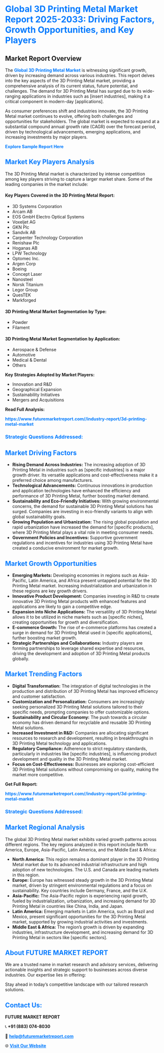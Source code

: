 <h1 style="color: #007BFF;">Global 3D Printing Metal Market Report 2025-2033: Driving Factors, Growth Opportunities, and Key Players</h1>

<section id="overview">
<h2>Market Report Overview</h2>
<p>The <a href="https://www.futuremarketreport.com//industry-report/3d-printing-metal-market" style="color: #007BFF; text-decoration: none;"><strong>Global 3D Printing Metal Market</strong></a> is witnessing significant growth, driven by increasing demand across various industries. This report delves into the key aspects of the 3D Printing Metal market, providing a comprehensive analysis of its current status, future potential, and challenges. The demand for 3D Printing Metal has surged due to its wide-ranging applications in industries such as [insert industries], making it a critical component in modern-day [applications].</p>
<p>As consumer preferences shift and industries innovate, the 3D Printing Metal market continues to evolve, offering both challenges and opportunities for stakeholders. The global market is expected to expand at a substantial compound annual growth rate (CAGR) over the forecast period, driven by technological advancements, emerging applications, and increasing investments by major players.</p>
</section>

<section id="overview">
<p><a href="https://www.futuremarketreport.com//request-sample/reportId=87530" style="color: #007BFF; text-decoration: none;"><strong>Explore Sample Report Here</strong></a></p>
</section>

<section id="key-players">
<h2 style="color: #007BFF;">Market Key Players Analysis</h2>
<p>The 3D Printing Metal market is characterized by intense competition among key players striving to capture a larger market share. Some of the leading companies in the market include:</p>
<h4>Key Players Covered in the 3D Printing Metal Report:</h4>
<ul><li>3D Systems Corporation</li><li>Arcam AB</li><li>EOS GmbH Electro Optical Systems</li><li>Voxeljet AG</li><li>GKN Plc</li><li>Sandvik AB</li><li>Carpenter Technology Corporation</li><li>Renishaw Plc</li><li>Hoganas AB</li><li>LPW Technology</li><li>Optomec Inc.</li><li>Argen Corp</li><li>Boeing</li><li>Concept Laser</li><li>Nanosteel</li><li>Norsk Titanium</li><li>Legor Group</li><li>QuesTEK</li><li>Markforged</li></ul>
<h4>3D Printing Metal Market Segmentation by Type:</h4>
<ul><li>Powder</li><li>Filament</li></ul>

<h4>3D Printing Metal Market Segmentation by Application:</h4>
<ul><li>Aerospace &amp; Defense</li><li>Automotive</li><li>Medical &amp; Dental</li><li>Others</li></ul>
<p><strong>Key Strategies Adopted by Market Players:</strong></p>
<ul>
<li>Innovation and R&D</li>
<li>Geographical Expansion</li>
<li>Sustainability Initiatives</li>
<li>Mergers and Acquisitions</li>
</ul>
</section>

<section>
<p><strong>Read Full Analysis: </strong></p><a href="https://www.futuremarketreport.com//industry-report/3d-printing-metal-market" style="color: #007BFF; text-decoration: none;"><strong>https://www.futuremarketreport.com//industry-report/3d-printing-metal-market</strong></a>
<h3 style="color: #007BFF;">Strategic Questions Addressed:</h3>
</section>

<section id="driving-factors">
<h2 style="color: #007BFF;">Market Driving Factors</h2>
<ul>
<li><strong>Rising Demand Across Industries:</strong> The increasing adoption of 3D Printing Metal in industries such as [specific industries] is a major growth driver. Its versatile applications and cost-effectiveness make it a preferred choice among manufacturers.</li>
<li><strong>Technological Advancements:</strong> Continuous innovations in production and application technologies have enhanced the efficiency and performance of 3D Printing Metal, further boosting market demand.</li>
<li><strong>Sustainability and Eco-Friendly Initiatives:</strong> With growing environmental concerns, the demand for sustainable 3D Printing Metal solutions has surged. Companies are investing in eco-friendly variants to align with global sustainability goals.</li>
<li><strong>Growing Population and Urbanization:</strong> The rising global population and rapid urbanization have increased the demand for [specific products], where 3D Printing Metal plays a vital role in meeting consumer needs.</li>
<li><strong>Government Policies and Incentives:</strong> Supportive government regulations and incentives for industries using 3D Printing Metal have created a conducive environment for market growth.</li>
</ul>
</section>

<section id="growth-opportunities">
<h2 style="color: #007BFF;">Market Growth Opportunities</h2>
<ul>
<li><strong>Emerging Markets:</strong> Developing economies in regions such as Asia-Pacific, Latin America, and Africa present untapped potential for the 3D Printing Metal market. Increasing industrialization and urbanization in these regions are key growth drivers.</li>
<li><strong>Innovative Product Development:</strong> Companies investing in R&D to create innovative 3D Printing Metal products with enhanced features and applications are likely to gain a competitive edge.</li>
<li><strong>Expansion into Niche Applications:</strong> The versatility of 3D Printing Metal allows it to be utilized in niche markets such as [specific niches], creating opportunities for growth and diversification.</li>
<li><strong>E-commerce Growth:</strong> The rise of e-commerce platforms has created a surge in demand for 3D Printing Metal used in [specific applications], further boosting market growth.</li>
<li><strong>Strategic Partnerships and Collaborations:</strong> Industry players are forming partnerships to leverage shared expertise and resources, driving the development and adoption of 3D Printing Metal products globally.</li>
</ul>
</section>

<section id="trending-factors">
<h2 style="color: #007BFF;">Market Trending Factors</h2>
<ul>
<li><strong>Digital Transformation:</strong> The integration of digital technologies in the production and distribution of 3D Printing Metal has improved efficiency and customer satisfaction.</li>
<li><strong>Customization and Personalization:</strong> Consumers are increasingly seeking personalized 3D Printing Metal solutions tailored to their specific needs, prompting companies to offer customizable options.</li>
<li><strong>Sustainability and Circular Economy:</strong> The push towards a circular economy has driven demand for recyclable and reusable 3D Printing Metal solutions.</li>
<li><strong>Increased Investment in R&D:</strong> Companies are allocating significant resources to research and development, resulting in breakthroughs in 3D Printing Metal technology and applications.</li>
<li><strong>Regulatory Compliance:</strong> Adherence to strict regulatory standards, particularly in industries like [specific industries], is influencing product development and quality in the 3D Printing Metal market.</li>
<li><strong>Focus on Cost-Effectiveness:</strong> Businesses are exploring cost-efficient 3D Printing Metal solutions without compromising on quality, making the market more competitive.</li>
</ul>
</section>

<section>
<p><strong>Get Full Report: </strong></p><a href="https://www.futuremarketreport.com//industry-report/3d-printing-metal-market" style="color: #007BFF; text-decoration: none;"><strong>https://www.futuremarketreport.com//industry-report/3d-printing-metal-market</strong></a>
<h3 style="color: #007BFF;">Strategic Questions Addressed:</h3>
</section>


<section id="regional-analysis">
<h2 style="color: #007BFF;">Market Regional Analysis</h2>
<p>The global 3D Printing Metal market exhibits varied growth patterns across different regions. The key regions analyzed in this report include North America, Europe, Asia-Pacific, Latin America, and the Middle East & Africa:</p>
<ul>
<li><strong>North America:</strong> This region remains a dominant player in the 3D Printing Metal market due to its advanced industrial infrastructure and high adoption of new technologies. The U.S. and Canada are leading markets in this region.</li>
<li><strong>Europe:</strong> Europe has witnessed steady growth in the 3D Printing Metal market, driven by stringent environmental regulations and a focus on sustainability. Key countries include Germany, France, and the U.K.</li>
<li><strong>Asia-Pacific:</strong> The Asia-Pacific region is experiencing rapid growth, fueled by industrialization, urbanization, and increasing demand for 3D Printing Metal in countries like China, India, and Japan.</li>
<li><strong>Latin America:</strong> Emerging markets in Latin America, such as Brazil and Mexico, present significant opportunities for the 3D Printing Metal market, supported by growing industrial activities and investments.</li>
<li><strong>Middle East & Africa:</strong> The region’s growth is driven by expanding industries, infrastructure development, and increasing demand for 3D Printing Metal in sectors like [specific sectors].</li>
</ul>
</section>

<footer>
<h2 style="color: #007BFF;">About FUTURE MARKET REPORT</h2>
<p>We are a trusted name in market research and advisory services, delivering actionable insights and strategic support to businesses across diverse industries. Our expertise lies in offering:</p>

<p>Stay ahead in today’s competitive landscape with our tailored research solutions.</p>

<h2 style="color: #007BFF;">Contact Us:</h2>
<p><strong>FUTURE MARKET REPORT</strong></p>
<p>📞 <strong>+91 (883) 074-8030</strong></p>
<p>📧 <strong><a href="mailto:help@futuremarketreport.com" style="color: #007BFF;">help@futuremarketreport.com</a></strong></p>
<p>🌐 <strong><a href="https://www.futuremarketreport.com/" style="color: #007BFF;">Visit Our Website</a></strong></p>
</footer>